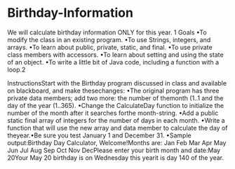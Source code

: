 # Birthday-Information

We will calculate birthday information ONLY for this year.
1 Goals
•To modify the class in an existing program.
•To use Strings, integers, and arrays.
•To learn about public, private, static, and final.
•To use private class members with accessors.
•To learn about setting and using the state of an object.
•To write a little bit of Java code, including a function with a loop.2  

InstructionsStart with the Birthday program discussed in class and available on blackboard, and make thesechanges:
•The  original  program  has  three  private  data  members;  add  two  more:  the  number  of  themonth (1..1 and the day of the year (1..365).
•Change the CalculateDay function to initialize the number of the month after it searches forthe month-string.
•Add a public static final array of integers for the number of days in each month.
•Write a function that will use the new array and data member to calculate the day of theyear.•Be sure you test January 1 and December 31.
•Sample output:Birthday Day Calculator, Welcome!Months are: Jan  Feb  Mar  Apr  May  Jun  Jul  Aug  Sep  Oct  Nov  DecPlease enter your birth month and date:May 20Your May 20 birthday is on Wednesday this yearit is day 140 of the year.
